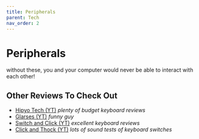 ```yaml
---
title: Peripherals
parent: Tech
nav_order: 2
---
```

# Peripherals

without these, you and your computer would never be able to interact with each other!

## Other Reviews To Check Out

- [Hipyo Tech (YT)](https://www.youtube.com/channel/UCXlDgfWY2JbsYEam2m68Hyw) *plenty of budget keyboard reviews*
- [Glarses (YT)](https://www.youtube.com/channel/UCFtOX-21N1earf-K58C7HjQ) *funny guy*
- [Switch and Click (YT)](https://www.youtube.com/channel/UCT6AJiTYspOILBK3hMWEq2g) *excellent keyboard reviews*
- [Click and Thock (YT)](https://www.youtube.com/channel/UCxsWMZAyUwT67nikED3sL_g) *lots of sound tests of keyboard switches*